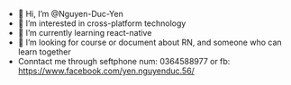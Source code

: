 - 👋 Hi, I’m @Nguyen-Duc-Yen
- 👀 I’m interested in cross-platform technology
- 🌱 I’m currently learning react-native
- 💞️ I’m looking for course or document about RN, and someone who can learn together
- Conntact me through seftphone num: 0364588977 or fb: https://www.facebook.com/yen.nguyenduc.56/

<!---
Nguyen-Duc-Yen/Nguyen-Duc-Yen is a ✨ special ✨ repository because its `README.md` (this file) appears on your GitHub profile.
You can click the Preview link to take a look at your changes.
--->
